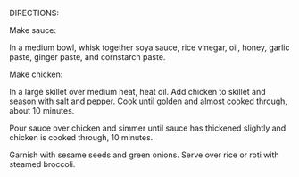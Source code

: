 DIRECTIONS:


Make sauce: 

In a medium bowl, whisk together soya sauce, rice vinegar, oil, honey, garlic paste, ginger paste, and cornstarch paste.


Make chicken: 

In a large skillet over medium heat, heat oil. Add chicken to skillet and season with salt and pepper. Cook until golden and almost cooked through, about 10 minutes.

Pour sauce over chicken and simmer until sauce has thickened slightly and chicken is cooked through, 10 minutes. 

Garnish with sesame seeds and green onions. Serve over rice or roti with steamed broccoli.
